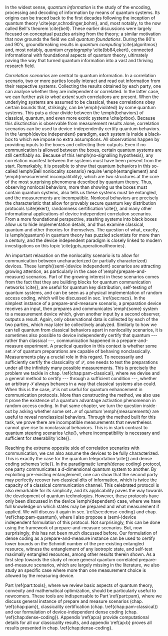 In the widest sense, *quantum information* is the study of the encoding, processing and decoding of information by means of quantum systems. Its origins can be traced back to the first decades following the inception of quantum theory \cite{epr,schrodinger,bohm}, and, most notably, to the now called Bell's theorem \cite{bell}. These earlier discussions were largely focused on conceptual puzzles arising from the theory; a similar motivation that now grounds the field we call *quantum foundations*. During the 80's and 90's, groundbreaking results in *quantum computing* \cite{algoritmos} and, most notably, *quantum cryptography* \cite{bb84,ekert}, connected informational with foundational aspects of quantum theory, ultimately paving the way that turned quantum information into a vast and thriving research field.

*Correlation scenarios* are central to quantum information. In a correlation scenario, two or more parties locally interact and read out information from their respective systems. Collecting the results obtained by each party, one can analyse whether they are independent or correlated. In the latter case, we can further ask *to what extent* such correlations are present. When the underlying systems are assumed to be classical, these correlations obey certain bounds that, strikingly, can be \emph{violated} by some quantum systems. This puts a clear divide between the \emph{behaviors} of classical, quantum, and even more exotic systems \cite{prbox}. Because this disctinction is observable from measurement results alone, correlation scenarios can be used to device-independently certify quantum behaviors. In the \emph{device independent} paradigm, each system is inside a black-box to which we impose no extra assumptions. All observations happen by providing inputs to the boxes and collecting their outputs. Even if no communication is allowed between the boxes, certain quantum systems are still certifiably so. Because of this \emph{no-signalling hypothesis}, any correlation manifest between the systems must have been present from the start. Remarkably, it is possible to show that quantum behaviors in this so-called \emph{Bell nonlocality scenario} require \emph{entanglement} and \emph{measurement incompatibility}, which are two structures at the core of the most surprising phenomena described by quantum theory. Thus, observing nonlocal behaviors, more than showing us the boxes must contain quantum systems, also tells us these systems must be entangled, and the measurements are incompatible. Nonlocal behaviors are precisely the characteristic that allow for provably secure quantum key distribution protocols \cite{ekert}, randomness certification \cite{}, and many other informational applications of device independent correlation scenarios. From a more foundational perspective, stashing systems into black boxes allow us to hide implementation details, and thus examine classical, quantum and other theories for themselves. The question of what, exactly, is \emph{quantum} in quantum theory has puzzled scientists for more than a century, and the device independent paradigm is closely linked to modern investigations on this topic \cite{gpts,operationaltheories}.

An important relaxation on the nonlocality scenario is to allow for communication between uncharacterized (or partially characterized) devices. These \emph{(semi-)device independent} scenarios are attracting growing attention, as particularly in the case of \emph{prepare-and-measure} scenarios. Part of the growing interest in these scenarios comes from the fact that they are building blocks for quantum communication networks \cite{}, are useful for quantum key distribution, self-testing of quantum systems, and can be seen as a physical implementation of random access coding, which will be discussed in sec. \ref{sec:racs}. In the simplest instance of a prepare-and-measure scenario, a preparation device receives an input, then prepares and communicates \emph{some} system to a measurement device which, given another input by a second observer, outputs a result. Again, only observational data is collected by each of the two parties, which may later be collectively analyzed. Similarly to how we can tell quantum from classical behaviors apart in nonlocality scenarios, it is sometimes also possible to device independently certify that quantum --- rather than classical ---, communication happened in a prepare-and-measure experiment. A practical question in this context is whether some set $\mathcal{S}$ of quantum preparations are capable of behaving nonclassically. Measurements play a crucial role in this regard. To necessarily and sufficiently certify the classicality of $\mathcal{S}$, one needs to test the preparations under all the infinitely many possible measurements. This is precisely the problem we tackle in chap. \ref{chap:pam-classical}, where we devise and a general method to certify --- through a sufficient condition ---, whether an arbitrary $\mathcal{S}$ always behaves in a way that classical systems also could. When this is the case, $\mathcal{S}$ is not useful for quantum enhancement in communication protocols. More than constructing the method, we also use it prove the existence of a quantum advantage activation phenomenon in random access coding. In that same chapter, we turn the question inside-out by asking whether some set $\mathcal{M}$ of quantum \emph{measurements} are useful to reveal nonclassical behaviors. Through the method built for this task, we prove there are incompatible measurements that nevertheless cannot give rise to nonclassical behaviors. This is in stark contrast to quantum steering scenarios \cite{}, where incompatibility is necessary and sufficient for steerability \cite{}.

Reaching the extreme opposite side of correlation scenarios with communication, we can also assume the devices to be fully characterized. This is exactly the case for the quantum teleportation \cite{} and dense coding schemes \cite{}. In the paradigmatic \emph{dense coding} protocol, one party communicates a $d$-dimensional quantum system to another. By exploiting pre-existing entanglement, one can show that the second party may perfectly recover two classical $d$its of information, which is twice the capacity of a classical communication channel. This celebrated protocol is also remarkable for its simplicity, and its applicability paves the way towards the development of quantum technologies. However, these protocols have only been discussed in the device \emph{dependent} case, where we have full knowledge on which states may be prepared and what measurement if applied. We will discuss it again in sec. \ref{sec:dense-coding} and chap. \ref{chap:pam-quantum}, where I also propose a (semi-)device independent formulation of this protocol. Not surprisingly, this can be done using the framework of prepare-and-measure scenarios. But, now surprisingly, this has not been much discussed before. Our formulation of dense coding as a prepare-and-measure instance can be used to certify lower bounds on the Schmidt number of the pre-existing entangled resource, witness the entanglement of any isotropic state, and self-test maximally entangled resources, among other results therein shown. As a first step towards the study of more general quantum correlated prepare-and-measure scenarios, which are largely missing in the literature, we also study an specific case where more than one measurement choice is allowed by the measuring device.

Part \ref{part:tools}, where we review basic aspects of quantum theory, convexity and mathematical optimization, should be particularly useful to newcomers. These tools are indispensable to Part \ref{part:pam}, where we discuss general instance of prepare and measure scenarios (chap. \ref{chap:pam}), classicality certification (chap. \ref{chap:pam-classical}) and our formulation of device-independent dense coding (chap. \ref{chap:dense-coding}). Appendix \ref{ap:a} provide computational details for all our classicality results, and appendix \ref{ap:b} proves all results presented in chap. \ref{chap:dense-coding}.
